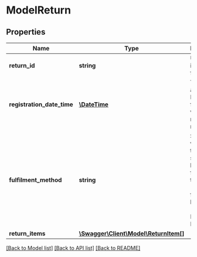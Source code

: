 # ModelReturn

## Properties
Name | Type | Description | Notes
------------ | ------------- | ------------- | -------------
**return_id** | **string** | Unique identifier for a return. | 
**registration_date_time** | [**\DateTime**](\DateTime.md) | The date and time in ISO 8601 format when this return was registered. | 
**fulfilment_method** | **string** | Specifies whether this shipment has been fulfilled by the retailer (FBR) or fulfilled by bol.com (FBB). Defaults to FBR. | 
**return_items** | [**\Swagger\Client\Model\ReturnItem[]**](ReturnItem.md) |  | 

[[Back to Model list]](../README.md#documentation-for-models) [[Back to API list]](../README.md#documentation-for-api-endpoints) [[Back to README]](../README.md)


